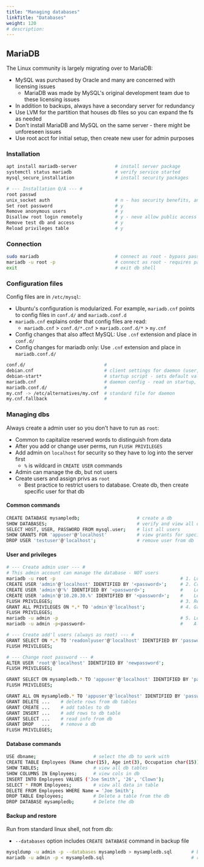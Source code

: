 ```yaml
---
title: "Managing databases"
linkTitle: "Databases"
weight: 120
# description:
---
```


## MariaDB

The Linux community is largely migrating over to MariaDB:
- MySQL was purchased by Oracle and many are concerned with licensing issues
  - MariaDB was made by MySQL's original development team due to these licensing issues
- In addition to backups, always have a secondary server for redundancy
- Use LVM for the partition that houses db files so you can expand the fs as needed
- Don't install MariaDB and MySQL on the same server - there might be unforeseen issues
- Use root acct for initial setup, then create new user for admin purposes


### Installation

```bash
apt install mariadb-server              # install server package
systemctl status mariadb                # verify service started
mysql_secure_installation               # install security packages

# --- Installation Q/A --- #
root passwd
unix_socket auth                        # n - has security benefits, answer n for test env
Set root password                       # y
Remove anonymous users                  # y  
Disallow root login remotely            # y - neve allow public access to db!
Remove test db and access               # y 
Reload privileges table                 # y
```

### Connection

```bash
sudo mariadb                            # connect as root - bypass passwd requirement
mariadb -u root -p                      # connect as root - requires passwd
exit                                    # exit db shell
```

### Configuration files

Config files are in `/etc/mysql`:
- Ubuntu's configuration is modularized. For example, `mariadb.cnf` points to config files in `conf.d/` and `mariadb.conf.d`
- `mariadb.cnf` explains order that config files are read:
  - `mariadb.cnf` > `conf.d/*.cnf` > `mariadb.conf.d/*` > `my.cnf`
- Config changes that also affect MySQL: Use `.cnf` extension and place in `conf.d/`
- Config changes for mariadb only: Use `.cnf` extension and place in `mariadb.conf.d/`

```bash
conf.d/                             # 
debian.cnf                          # client settings for daemon (user, host, socket location)
debian-start*                       # startup script - sets default vals, reads debian.cnf
mariadb.cnf                         # daemon config - read on startup, sets global defaults
mariadb.conf.d/                     # 
my.cnf -> /etc/alternatives/my.cnf  # standard file for daemon
my.cnf.fallback                     # 
```

### Managing dbs

Always create a admin user so you don't have to run as `root`:
- Common to capitalize reserved words to distinguish from data
- After you add or change user perms, run `FLUSH PRIVILEGES`
- Add admin on `localhost` for security so they have to log into the server first
  - `%` is wildcard in `CREATE USER` commands
- Admin can manage the db, but not users
- Create users and assign privs as `root`
  - Best practice to restrict users to database. Create db, then create specific user for that db

#### Common commands

```bash
CREATE DATABASE mysampledb;                     # create a db
SHOW DATABASES;                                 # verify and view all dbs on server
SELECT HOST, USER, PASSWORD FROM mysql.user;    # list all users
SHOW GRANTS FOR 'appuser'@'localhost'           # view grants for specific user
DROP USER 'testuser'@'localhost';               # remove user from db
```

#### User and privileges

```bash
# --- Create admin user --- #
# This admin account can manage the database - NOT users
mariadb -u root -p                                              # 1. Log in as root
CREATE USER 'admin'@'localhost' IDENTIFIED BY '<password>';     # 2. Create admin user for localhost only
CREATE USER 'admin'@'%' IDENTIFIED BY '<password>';             #    Let admin login from any machine
CREATE USER 'admin'@'10.20.30.%' IDENTIFIED BY '<password>';    #    Let admin login from any machine on network
FLUSH PRIVILEGES;                                               # 3. Reload privileges information
GRANT ALL PRIVILEGES ON *.* TO 'admin'@'localhost';             # 4. Grant admin all privs on everything on localhost
FLUSH PRIVILEGES;
mariadb -u admin -p                                             # 5. Log in as admin
mariadb -u admin -p<password>                                   #    Alternate syntax - no space btwn '-p' and val

# --- Create add'l users (always as root) --- #
GRANT SELECT ON *.* TO 'readonlyuser'@'localhost' IDENTIFIED BY 'password';     # Create ro user and grants w/one command
FLUSH PRIVILEGES;

# --- Change root password --- #
ALTER USER 'root'@'localhost' IDENTIFIED BY 'newpassword';
FLUSH PRIVILEGES;

GRANT SELECT ON mysampledb.* TO 'appuser'@'localhost' IDENTIFIED BY 'password'; # ro privs on mysambledb objects
FLUSH PRIVILEGES;

GRANT ALL ON mysampledb.* TO 'appuser'@'localhost' IDENTIFIED BY 'password';    # all privs on mysambledb objects
GRANT DELETE ...    # delete rows from db tables
GRANT CREATE ...    # add tables to db
GRANT INSERT ...    # add rows to db table
GRANT SELECT ...    # read info from db
GRANT DROP   ...    # remove a db
FLUSH PRIVILEGES;
```

#### Database commands

```bash
USE dbname;                     # select the db to work with
CREATE TABLE Employees (Name char(15), Age int(3), Occupation char(15));    # create db table
SHOW TABLES;                    # view all db tables
SHOW COLUMNS IN Employees;      # view cols in db
INSERT INTO Employees VALUES ('Joe Smith', '26', 'Clown');                  # add data to db
SELECT * FROM Employees;        # view all data in table
DELETE FROM Employees WHERE Name = 'Joe Smith';                             # search for Joe Smith in table and delete row
DROP TABLE Employees;           # Delete a table from the db
DROP DATABASE mysampledb;       # Delete the db
```

#### Backup and restore

Run from standard linux shell, not from db:
- `--databases` option includes `CREATE DATABASE` command in backup file

```bash
mysqldump -u admin -p --databases mysampledb > mysampledb.sql       # backup db
mariadb -u admin -p < mysampledb.sql                                # restore db
```